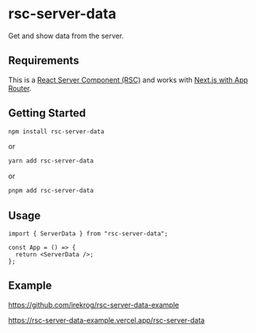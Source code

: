 # rsc-server-data

Get and show data from the server.

## Requirements

This is a [React Server Component (RSC)](https://beta.nextjs.org/docs/rendering/server-and-client-components#server-components) and works with [Next.js with App Router](https://beta.nextjs.org/docs/app-directory-roadmap).

## Getting Started

```bash
npm install rsc-server-data
```

or

```bash
yarn add rsc-server-data
```

or

```bash
pnpm add rsc-server-data
```

## Usage

```tsx
import { ServerData } from "rsc-server-data";

const App = () => {
  return <ServerData />;
};
```

## Example
https://github.com/irekrog/rsc-server-data-example

https://rsc-server-data-example.vercel.app/rsc-server-data
